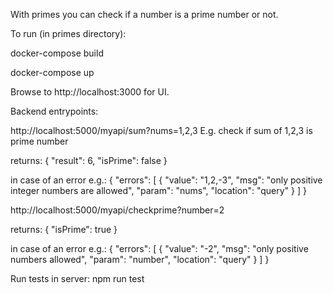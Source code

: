 With primes you can check if a number is a prime number or not.

To run (in primes directory):

docker-compose build

docker-compose up


Browse to http://localhost:3000 for UI.



Backend entrypoints:

http://localhost:5000/myapi/sum?nums=1,2,3
E.g. check if sum of 1,2,3 is prime number

returns:
{
  "result": 6,
  "isPrime": false
}

in case of an error e.g.:
{
  "errors": [
    {
      "value": "1,2,-3",
      "msg": "only positive integer numbers are allowed",
      "param": "nums",
      "location": "query"
    }
  ]
}


http://localhost:5000/myapi/checkprime?number=2

returns:
{
  "isPrime": true
}

in case of an error e.g.:
{
  "errors": [
    {
      "value": "-2",
      "msg": "only positive numbers allowed",
      "param": "number",
      "location": "query"
    }
  ]
}



Run tests in server:
npm run test
